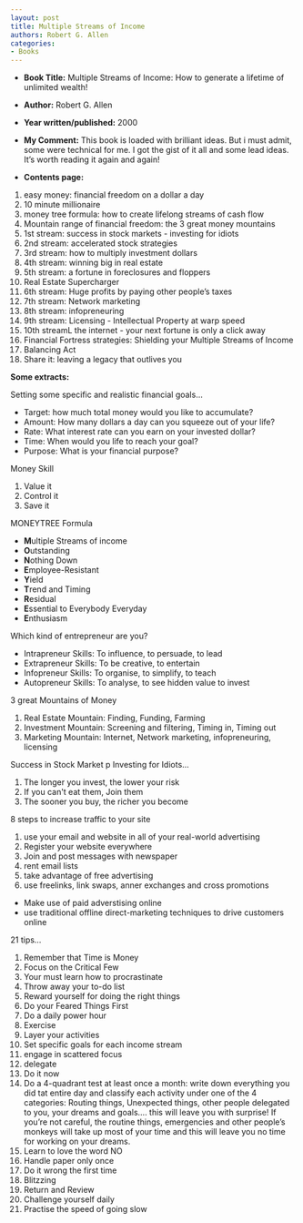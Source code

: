 ```yaml
---
layout: post
title: Multiple Streams of Income
authors: Robert G. Allen
categories:
- Books
---
```

- **Book Title:** Multiple Streams of Income: How to generate a lifetime of unlimited wealth!
- **Author:** Robert G. Allen
- **Year written/published:** 2000
- **My Comment:** This book is loaded with brilliant ideas. But i must admit, some were technical for me. I got the gist of it all and some lead ideas. It’s worth reading it again and again!

- **Contents page:**

1. easy money: financial freedom on a dollar a day
2. 10 minute millionaire
3. money tree formula: how to create lifelong streams of cash flow
4. Mountain range of financial freedom: the 3 great money mountains
5. 1st stream: success in stock markets - investing for idiots
6. 2nd stream: accelerated stock strategies
7. 3rd stream: how to multiply investment dollars
8. 4th stream: winning big in real estate
9. 5th stream: a fortune in foreclosures and floppers
10. Real Estate Supercharger
11. 6th stream: Huge profits by paying other people’s taxes
12. 7th stream: Network marketing
13. 8th stream: infopreneuring
14. 9th stream: Licensing - Intellectual Property at warp speed
15. 10th streamL the internet - your next fortune is only a click away
16. Financial Fortress strategies: Shielding your Multiple Streams of Income
17. Balancing Act
18. Share it: leaving a legacy that outlives you

**Some extracts:**

Setting some specific and realistic financial goals…

- Target: how much total money would you like to accumulate?
- Amount: How many dollars a day can you squeeze out of your life?
- Rate: What interest rate can you earn on your invested dollar?
- Time: When would you life to reach your goal?
- Purpose: What is your financial purpose?

Money Skill

1. Value it
2. Control it
3. Save it

MONEYTREE Formula

- **M**ultiple Streams of income
- **O**utstanding
- **N**othing Down
- **E**mployee-Resistant
- **Y**ield
- **T**rend and Timing
- **R**esidual
- **E**ssential to Everybody Everyday
- **E**nthusiasm

Which kind of entrepreneur are you?

- Intrapreneur Skills: To influence, to persuade, to lead
- Extrapreneur Skills: To be creative, to entertain
- Infopreneur Skills: To organise, to simplify, to teach
- Autopreneur Skills: To analyse, to see hidden value to invest

3 great Mountains of Money

1. Real Estate Mountain: Finding, Funding, Farming
2. Investment Mountain: Screening and filtering, Timing in, Timing out
3. Marketing Mountain: Internet, Network marketing, infopreneuring, licensing

Success in Stock Market p Investing for Idiots…

1. The longer you invest, the lower your risk
2. If you can't eat them, Join them
3. The sooner you buy, the richer you become

8 steps to increase traffic to your site

1. use your email and website in all of your real-world advertising
2. Register your website everywhere
3. Join and post messages with newspaper
4. rent email lists
5. take advantage of free advertising
6. use freelinks, link swaps, anner exchanges and cross promotions

- Make use of paid adverstising online
- use traditional offline direct-marketing techniques to drive customers online

21 tips…

1. Remember that Time is Money
2. Focus on the Critical Few
3. Your must learn how to procrastinate
4. Throw away your to-do list
5. Reward yourself for doing the right things
6. Do your Feared Things First
7. Do a daily power hour
8. Exercise
9. Layer your activities
10. Set specific goals for each income stream
11. engage in scattered focus
12. delegate
13. Do it now
14. Do a 4-quadrant test at least once a month: write down everything you did tat entire day and classify each activity under one of the 4 categories: Routing things, Unexpected things, other people delegated to you, your dreams and goals…. this will leave you with surprise! If you’re not careful, the routine things, emergencies and other people’s monkeys will take up most of your time and this will leave you no time for working on your dreams.
15. Learn to love the word NO
16. Handle paper only once
17. Do it wrong the first time
18. Blitzzing
19. Return and Review
20. Challenge yourself daily
21. Practise the speed of going slow
